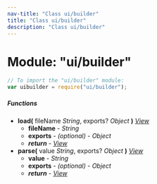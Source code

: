 ```yaml
---
nav-title: "Class ui/builder"
title: "Class ui/builder"
description: "Class ui/builder"
---
```

# Module: "ui/builder"

``` JavaScript
// To import the "ui/builder" module:
var uibuilder = require("ui/builder");
```

##### Functions
 - **load(** fileName _String_, exports? _Object_ **)** [_View_](../../ui/core/view/View.md)
   - **fileName** - _String_
   - **exports** - _(optional)_ - _Object_
   - _**return**_ - [_View_](../../ui/core/view/View.md)
 - **parse(** value _String_, exports? _Object_ **)** [_View_](../../ui/core/view/View.md)
   - **value** - _String_
   - **exports** - _(optional)_ - _Object_
   - _**return**_ - [_View_](../../ui/core/view/View.md)
